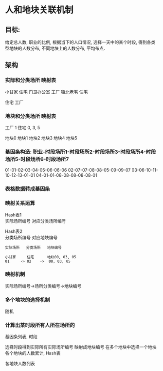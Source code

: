 # 人和地块关联机制

## 目标:
给定总人数, 职业的比例, 根据当下的人口情况, 选择一天中的某个时段, 得到各类型地块的人数分布, 不同地块上的人数分布, 平均布点.



## 架构
### 实际和分类场所 映射表
小甘家         住宅
门卫办公室      工厂
镇北老宅       住宅

住宅
工厂

### 地块和分类场所 映射表
工厂    1
住宅    0, 3, 5

地块0
地块1
地块2
地块3
地块4
地块5

### 基因条构造: 职业-时段场所1-时段场所2-时段场所3-时段场所4-时段场所5-时段场所6-时段场所7
01-01-02-03-04-05-06-06-06
02-07-07-08-08-05-09-09-07
03-06-10-11-10-12-13-01-01
04-01-01-08-08-08-08-08-01

### 表格数据转成基因条

### 映射关系运算
Hash表1	
实际场所编号	对应分类场所编号

Hash表2	
分类场所编号	对应地块编号

```
实际场所   分类场所   地块编号

小甘家     住宅      地块00, 03, 05
01     -> 02    ->  00, 03, 05
```




### 映射机制
实际场所编号->场所分类编号->地块编号
### 多个地块的选择机制
随机

### 计算出某时段所有人所在场所的
基因条列表, 时段

选择时段得到实际所有实际场所编号
映射成地块编号
在多个地块中选择一个地块
各个地块的人数累计, Hash表

各地块人数列表
